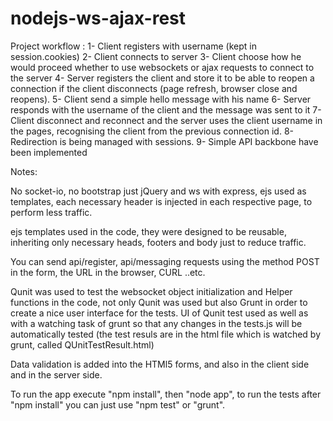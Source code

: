 nodejs-ws-ajax-rest
===================

Project workflow :
1- Client registers with username (kept in session.cookies)
2- Client connects to server
3- Client choose how he would proceed whether to use websockets or ajax requests to connect to the server
4- Server registers the client and store it to be able to reopen a connection if the client disconnects (page refresh, browser close and reopens).
5- Client send a simple hello message with his name
6- Server responds with the username of the client and the message was sent to it
7- Client disconnect and reconnect and the server uses the client username in the pages, recognising the client from the previous connection id.
8- Redirection is being managed with sessions.
9- Simple API backbone have been implemented

Notes:

No socket-io, no bootstrap just jQuery and ws with express, ejs used as templates, each necessary header is injected in each respective page, to perform less traffic.

ejs templates used in the code, they were designed to be reusable, inheriting only necessary heads, footers and body just to reduce traffic.

You can send api/register, api/messaging requests using the method POST in the form, the URL in the browser, CURL ..etc.

Qunit was used to test the websocket object initialization and Helper functions in the code, not only Qunit was used but also Grunt in order to create a nice user interface for the tests. UI of Qunit test used as well as with a watching task of grunt so that any changes in the tests.js will be automatically tested (the test resuls are in the html file which is watched by grunt, called QUnitTestResult.html)

Data validation is added into the HTMl5 forms, and also in the client side and in the server side.

To run the app execute "npm install", then "node app", to run the tests after "npm install" you can just use "npm test" or "grunt".
